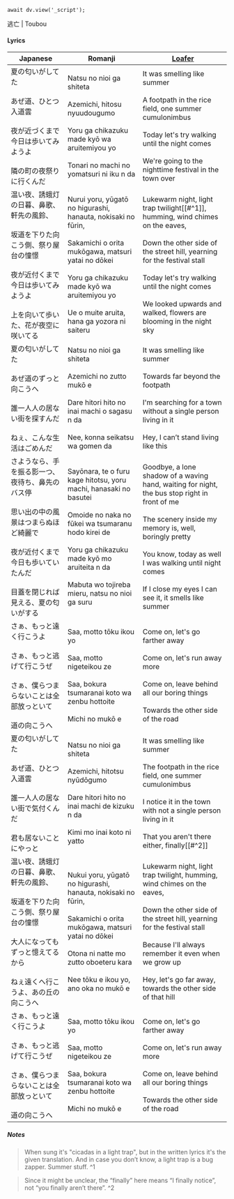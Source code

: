 ```dataviewjs
await dv.view('_script');
```
逃亡 | Toubou
#### Lyrics

| Japanese                                                                                              | Romanji                                                                                                                                                                                                                                | [Loafer](https://docs.google.com/document/d/153g_6DuZVsZOvDAfa7fE-LChko2vfdMZaPwZhAFByjc)                                                                                                                                                                                                     |
| ----------------------------------------------------------------------------------------------------- | -------------------------------------------------------------------------------------------------------------------------------------------------------------------------------------------------------------------------------------- | --------------------------------------------------------------------------------------------------------------------------------------------------------------------------------------------------------------------------------------------------------------------------------------------- |
| 夏の匂いがしてた<br><br>あぜ道、ひとつ入道雲<br><br>夜が近づくまで今日は歩いてみようよ<br><br>隣の町の夜祭りに行くんだ                               | Natsu no nioi ga shiteta<br><br>Azemichi, hitosu nyuudougumo<br><br>Yoru ga chikazuku made kyō wa aruitemiyou yo<br><br>Tonari no machi no yomatsuri ni iku n da                                                                       | It was smelling like summer<br><br>A footpath in the rice field, one summer cumulonimbus<br><br>Today let's try walking until the night comes<br><br>We're going to the nighttime festival in the town over                                                                                   |
| 温い夜、誘蛾灯の日暮、鼻歌、軒先の風鈴、<br><br>坂道を下りた向こう側、祭り屋台の憧憬<br><br>夜が近付くまで今日は歩いてみようよ<br><br>上を向いて歩いた、花が夜空に咲いてる     | Nurui yoru, yūgatō no higurashi, hanauta, nokisaki no fūrin,<br><br>Sakamichi o orita mukōgawa, matsuri yatai no dōkei<br><br>Yoru ga chikazuku made kyō wa aruitemiyou yo<br><br>Ue o muite aruita, hana ga yozora ni saiteru         | Lukewarm night, light trap twilight[[#^1]], humming, wind chimes on the eaves,<br><br>Down the other side of the street hill, yearning for the festival stall<br><br>Today let's try walking until the night comes<br><br>We looked upwards and walked, flowers are blooming in the night sky |
| 夏の匂いがしてた<br><br>あぜ道のずっと向こうへ<br><br>誰一人人の居ない街を探すんだ<br><br>ねぇ、こんな生活はごめんだ                                | Natsu no nioi ga shiteta<br><br>Azemichi no zutto mukō e<br><br>Dare hitori hito no inai machi o sagasu n da<br><br>Nee, konna seikatsu wa gomen da                                                                                    | It was smelling like summer<br><br>Towards far beyond the footpath<br><br>I'm searching for a town without a single person living in it<br><br>Hey, I can’t stand living like this                                                                                                            |
| さようなら、手を振る影一つ、夜待ち、鼻先のバス停<br><br>思い出の中の風景はつまらぬほど綺麗で<br><br>夜が近付くまで今日も歩いていたんだ<br><br>目蓋を閉じれば見える、夏の匂いがする | Sayōnara, te o furu kage hitotsu, yoru machi, hanasaki no basutei<br><br>Omoide no naka no fūkei wa tsumaranu hodo kirei de<br><br>Yoru ga chikazuku made kyō mo aruiteita n da<br><br>Mabuta wo tojireba mieru, natsu no nioi ga suru | Goodbye, a lone shadow of a waving hand, waiting for night, the bus stop right in front of me<br><br>The scenery inside my memory is, well, boringly pretty<br><br>You know, today as well I was walking until night comes<br><br>If I close my eyes I can see it, it smells like summer      |
| さぁ、もっと遠く行こうよ<br><br>さぁ、もっと逃げて行こうぜ<br><br>さぁ、僕らつまらないことは全部放っといて<br><br>道の向こうへ                           | Saa, motto tōku ikou yo<br><br>Saa, motto nigeteikou ze<br><br>Saa, bokura tsumaranai koto wa zenbu hottoite<br><br>Michi no mukō e                                                                                                    | Come on, let's go farther away<br><br>Come on, let's run away more<br><br>Come on, leave behind all our boring things<br><br>Towards the other side of the road                                                                                                                               |
| 夏の匂いがしてた<br><br>あぜ道、ひとつ入道雲<br><br>誰一人人の居ない街で気付くんだ<br><br>君も居ないことにやっと                                  | Natsu no nioi ga shiteta<br><br>Azemichi, hitotsu nyūdōgumo<br><br>Dare hitori hito no inai machi de kizuku n da<br><br>Kimi mo inai koto ni yatto                                                                                     | It was smelling like summer<br><br>The footpath in the rice field, one summer cumulonimbus<br><br>I notice it in the town with not a single person living in it<br><br>That you aren't there either, finally[[#^2]]                                                                           |
| 温い夜、誘蛾灯の日暮、鼻歌、軒先の風鈴、<br><br>坂道を下りた向こう側、祭り屋台の憧憬<br><br>大人になってもずっと憶えてるから<br><br>ねぇ遠くへ行こうよ、あの丘の向こうへ      | Nukui yoru, yūgatō no higurashi, hanauta, nokisaki no fūrin,<br><br>Sakamichi o orita mukōgawa, matsuri yatai no dōkei<br><br>Otona ni natte mo zutto oboeteru kara<br><br>Nee tōku e ikou yo, ano oka no mukō e                       | Lukewarm night, light trap twilight, humming, wind chimes on the eaves,<br><br>Down the other side of the street hill, yearning for the festival stall<br><br>Because I'll always remember it even when we grow up<br><br>Hey, let's go far away, towards the other side of that hill         |
| さぁ、もっと遠く行こうよ<br><br>さぁ、もっと逃げて行こうぜ<br><br>さぁ、僕らつまらないことは全部放っといて<br><br>道の向こうへ                           | Saa, motto tōku ikou yo<br><br>Saa, motto nigeteikou ze<br><br>Saa, bokura tsumaranai koto wa zenbu hottoite<br><br>Michi no mukō e                                                                                                    | Come on, let's go farther away<br><br>Come on, let's run away more<br><br>Come on, leave behind all our boring things<br><br>Towards the other side of the road                                                                                                                               |
##### Notes
>When sung it's "cicadas in a light trap", but in the written lyrics it's the given translation. And in case you don’t know, a light trap is a bug zapper. Summer stuff. ^1

>Since it might be unclear, the “finally” here means “I finally notice”, not “you finally aren’t there”. ^2
